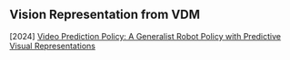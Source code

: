 ## Vision Representation from VDM

[2024] [Video Prediction Policy: A Generalist Robot Policy with Predictive Visual Representations](https://arxiv.org/abs/2412.14803)